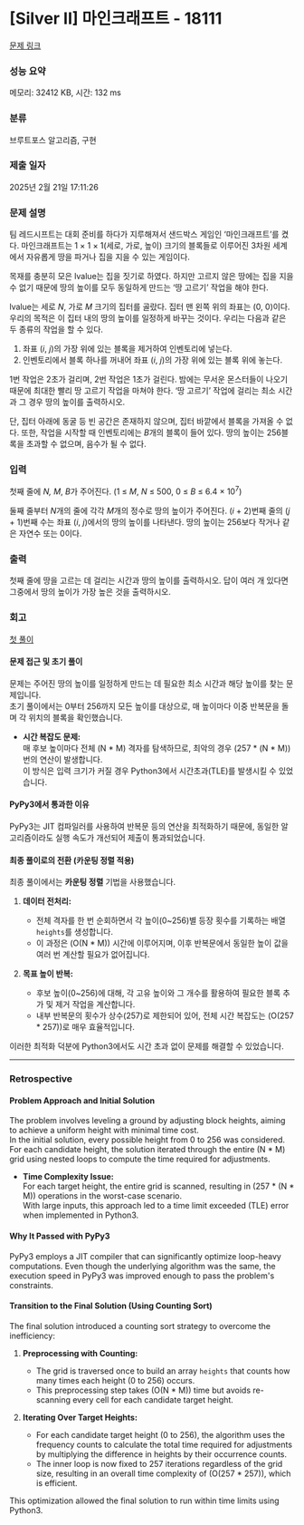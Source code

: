 # [Silver II] 마인크래프트 - 18111 

[문제 링크](https://www.acmicpc.net/problem/18111) 

### 성능 요약

메모리: 32412 KB, 시간: 132 ms

### 분류

브루트포스 알고리즘, 구현

### 제출 일자

2025년 2월 21일 17:11:26

### 문제 설명

<p>팀 레드시프트는 대회 준비를 하다가 지루해져서 샌드박스 게임인 ‘마인크래프트’를 켰다. 마인크래프트는 1 × 1 × 1(세로, 가로, 높이) 크기의 블록들로 이루어진 3차원 세계에서 자유롭게 땅을 파거나 집을 지을 수 있는 게임이다.</p>

<p>목재를 충분히 모은 lvalue는 집을 짓기로 하였다. 하지만 고르지 않은 땅에는 집을 지을 수 없기 때문에 땅의 높이를 모두 동일하게 만드는 ‘땅 고르기’ 작업을 해야 한다.</p>

<p>lvalue는 세로 <em>N</em>, 가로 <em>M</em> 크기의 집터를 골랐다. 집터 맨 왼쪽 위의 좌표는 (0, 0)이다. 우리의 목적은 이 집터 내의 땅의 높이를 일정하게 바꾸는 것이다. 우리는 다음과 같은 두 종류의 작업을 할 수 있다.</p>

<ol>
	<li>좌표 (<em>i</em>, <em>j</em>)의 가장 위에 있는 블록을 제거하여 인벤토리에 넣는다.</li>
	<li>인벤토리에서 블록 하나를 꺼내어 좌표 (<em>i</em>, <em>j</em>)의 가장 위에 있는 블록 위에 놓는다.</li>
</ol>

<p>1번 작업은 2초가 걸리며, 2번 작업은 1초가 걸린다. 밤에는 무서운 몬스터들이 나오기 때문에 최대한 빨리 땅 고르기 작업을 마쳐야 한다. ‘땅 고르기’ 작업에 걸리는 최소 시간과 그 경우 땅의 높이를 출력하시오.</p>

<p>단, 집터 아래에 동굴 등 빈 공간은 존재하지 않으며, 집터 바깥에서 블록을 가져올 수 없다. 또한, 작업을 시작할 때 인벤토리에는 <em>B</em>개의 블록이 들어 있다. 땅의 높이는 256블록을 초과할 수 없으며, 음수가 될 수 없다.</p>

### 입력 

 <p>첫째 줄에 <i>N, M</i>, <em>B</em>가 주어진다. (1 ≤ <em>M</em>, <em>N</em> ≤ 500, 0 ≤ <em>B</em> ≤ 6.4 × 10<sup>7</sup>)</p>

<p>둘째 줄부터 <i>N</i>개의 줄에 각각 <i>M</i>개의 정수로 땅의 높이가 주어진다. (<em>i </em>+ 2)번째 줄의 (<em>j </em>+ 1)번째 수는 좌표 (<em>i</em>,<em> j</em>)에서의 땅의 높이를 나타낸다. 땅의 높이는 256보다 작거나 같은 자연수 또는 0이다.</p>

### 출력 

 <p>첫째 줄에 땅을 고르는 데 걸리는 시간과 땅의 높이를 출력하시오. 답이 여러 개 있다면 그중에서 땅의 높이가 가장 높은 것을 출력하시오.</p>

### 회고
[첫 풀이](https://github.com/HyeseongRo/Algorithm_Problem_Solving/blob/main/PyPy3/%EB%B0%B1%EC%A4%80/Silver/18111.%E2%80%85%EB%A7%88%EC%9D%B8%ED%81%AC%EB%9E%98%ED%94%84%ED%8A%B8/%EB%A7%88%EC%9D%B8%ED%81%AC%EB%9E%98%ED%94%84%ED%8A%B8.py)

#### 문제 접근 및 초기 풀이  
문제는 주어진 땅의 높이를 일정하게 만드는 데 필요한 최소 시간과 해당 높이를 찾는 문제입니다.  
초기 풀이에서는 0부터 256까지 모든 높이를 대상으로, 매 높이마다 이중 반복문을 돌며 각 위치의 블록을 확인했습니다.

- **시간 복잡도 문제:**  
  매 후보 높이마다 전체 \(N \* M\) 격자를 탐색하므로, 최악의 경우 \(257 \* (N \* M)\)번의 연산이 발생합니다.  
  이 방식은 입력 크기가 커질 경우 Python3에서 시간초과(TLE)를 발생시킬 수 있었습니다.

#### PyPy3에서 통과한 이유  
PyPy3는 JIT 컴파일러를 사용하여 반복문 등의 연산을 최적화하기 때문에, 동일한 알고리즘이라도 실행 속도가 개선되어 제출이 통과되었습니다.

#### 최종 풀이로의 전환 (카운팅 정렬 적용)  
최종 풀이에서는 **카운팅 정렬** 기법을 사용했습니다.

1. **데이터 전처리:**  
   - 전체 격자를 한 번 순회하면서 각 높이(0~256)별 등장 횟수를 기록하는 배열 `heights`를 생성합니다.  
   - 이 과정은 \(O(N \* M)\) 시간에 이루어지며, 이후 반복문에서 동일한 높이 값을 여러 번 계산할 필요가 없어집니다.

2. **목표 높이 반복:**  
   - 후보 높이(0~256)에 대해, 각 고유 높이와 그 개수를 활용하여 필요한 블록 추가 및 제거 작업을 계산합니다.  
   - 내부 반복문의 횟수가 상수(257)로 제한되어 있어, 전체 시간 복잡도는 \(O(257 \* 257)\)로 매우 효율적입니다.
   
이러한 최적화 덕분에 Python3에서도 시간 초과 없이 문제를 해결할 수 있었습니다.

---

### Retrospective

#### Problem Approach and Initial Solution  
The problem involves leveling a ground by adjusting block heights, aiming to achieve a uniform height with minimal time cost.  
In the initial solution, every possible height from 0 to 256 was considered. For each candidate height, the solution iterated through the entire \(N \* M\) grid using nested loops to compute the time required for adjustments.

- **Time Complexity Issue:**  
  For each target height, the entire grid is scanned, resulting in \(257 \* (N \* M)\) operations in the worst-case scenario.  
  With large inputs, this approach led to a time limit exceeded (TLE) error when implemented in Python3.

#### Why It Passed with PyPy3  
PyPy3 employs a JIT compiler that can significantly optimize loop-heavy computations. Even though the underlying algorithm was the same, the execution speed in PyPy3 was improved enough to pass the problem's constraints.

#### Transition to the Final Solution (Using Counting Sort)  
The final solution introduced a counting sort strategy to overcome the inefficiency:

1. **Preprocessing with Counting:**  
   - The grid is traversed once to build an array `heights` that counts how many times each height (0 to 256) occurs.  
   - This preprocessing step takes \(O(N \* M)\) time but avoids re-scanning every cell for each candidate target height.

2. **Iterating Over Target Heights:**  
   - For each candidate target height (0 to 256), the algorithm uses the frequency counts to calculate the total time required for adjustments by multiplying the difference in heights by their occurrence counts.  
   - The inner loop is now fixed to 257 iterations regardless of the grid size, resulting in an overall time complexity of \(O(257 \* 257)\), which is efficient.
   
This optimization allowed the final solution to run within time limits using Python3.


